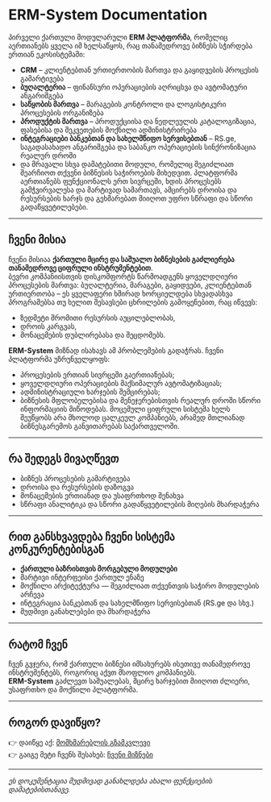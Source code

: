 
# ERM-System Documentation

პირველი ქართული მოდულარული **ERM პლატფორმა**, რომელიც აერთიანებს ყველა იმ ხელსაწყოს, რაც თანამედროვე ბიზნესს სჭირდება ერთიან ეკოსისტემაში:
- **CRM** – კლიენტებთან ურთიერთობის მართვა და გაყიდვების პროცესის გამარტივება
- **ბუღალტერია** – ფინანსური ოპერაციების აღრიცხვა და ავტომატური ანგარიშგება
- **საწყობის მართვა** – მარაგების კონტროლი და ლოგისტიკური პროცესების ორგანიზება
- **პროდუქტის მართვა** – პროდუქციისა და ნედლეულის კატალოგიზაცია, ფასებისა და შეკვეთების მოქნილი ადმინისტრირება
- **ინტეგრაციები ბანკებთან და სახელმწიფო სერვისებთან** – RS.ge, საგადასახადო ანგარიშგება და საბანკო ოპერაციების სინქრონიზაცია რეალურ დროში
- და მრავალი სხვა დამატებითი მოდული, რომელიც შეგიძლიათ შეარჩიოთ თქვენი ბიზნესის საჭიროების მიხედვით.
პლატფორმა აერთიანებს ფუნქციონალს ერთ სივრცეში, ხდის პროცესებს გამჭვირვალესა და მარტივად სამართავს, ამცირებს დროისა და რესურსების ხარჯს და გეხმარებათ მიიღოთ უფრო სწრაფი და სწორი გადაწყვეტილებები.

---

## ჩვენი მისია

ჩვენი მისიაა **ქართული მცირე და საშუალო ბიზნესების გაძლიერება თანამედროვე ციფრული ინსტრუმენტებით**.  
ბევრი კომპანიისთვის დისკომფორტს წარმოადგენს ყოველდღიური პროცესების მართვა: ბუღალტერია, მარაგები, გაყიდვები, კლიენტებთან ურთიერთობა – ეს ყველაფერი ხშირად ხორციელდება სხვადასხვა პროგრამებსა თუ ხელით შესავსები ცხრილების გამოყენებით, რაც იწვევს:
- ზედმეტი შრომითი რესურსის აუცილებლობას, 
- დროის კარგვას,
- მონაცემების დუბლირებასა და შეცდომებს.

**ERM-System** მიზნად ისახავს ამ პრობლემების გადაჭრას. ჩვენი პლატფორმა უზრუნველყოფს:
- პროცესების ერთიან სივრცეში გაერთიანებას;
- ყოველდღიური ოპერაციების მაქსიმალურ ავტომატიზაციას;
- ადმინისტრაციული ხარჯების შემცირებას;
- ბიზნესის მფლობელებისა და მენეჯერებისთვის რეალურ დროში სწორი ინფორმაციის მიწოდებას.
მოცემული ციფრული სისტემა ხელს შეუწყობს არა მხოლოდ ცალკეულ კომპანიებს, არამედ მთლიანად ბიზნესგარემოს განვითარებას საქართველოში.

---

## რა შედეგს მივაღწევთ
- ბიზნეს პროცესების გამარტივება  
- დროისა და რესურსების დაზოგვა  
- მონაცემების ერთიანად და უსაფრთხოდ შენახვა  
- სწრაფი ანალიტიკა და სწორი გადაწყვეტილების მიღების მხარდაჭერა  

---

## რით განსხვავდება ჩვენი სისტემა კონკურენტებისგან
- **ქართული ბაზრისთვის მორგებული მოდულები**  
- მარტივი ინტერფეისი ქართულ ენაზე  
- მოქნილი არქიტექტურა — შეგიძლიათ თქვენთვის საჭირო მოდულების არჩევა  
- ინტეგრაცია ბანკებთან და სახელმწიფო სერვისებთან (RS.ge და სხვ.)  
- მუდმივი განახლებები და მხარდაჭერა  

---

## რატომ ჩვენ
ჩვენ გვჯერა, რომ ქართული ბიზნესი იმსახურებს ისეთივე თანამედროვე ინსტრუმენტებს, როგორიც აქვთ მსოფლიო კომპანიებს.  
**ERM-System** გაძლევთ საშუალებას, მცირე ხარჯებით მიიღოთ ძლიერი, უსაფრთხო და მოქნილი პლატფორმა.

---

## როგორ დავიწყო?
👉 დაიწყე აქ: [მომხმარებლის გზამკვლევი](user-guide/intro.md)  
👉 გაიგე მეტი ჩვენს შესახებ: [ჩვენი მიზნები](about/goals.md)  

---

_ეს დოკუმენტაცია მუდმივად განახლდება ახალი ფუნქციების დამატებისთანავე._
